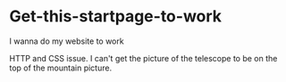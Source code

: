 # Get-this-startpage-to-work
I wanna do my website to work

HTTP and CSS issue. I can't get the picture of the telescope to be on the top of the mountain picture.

